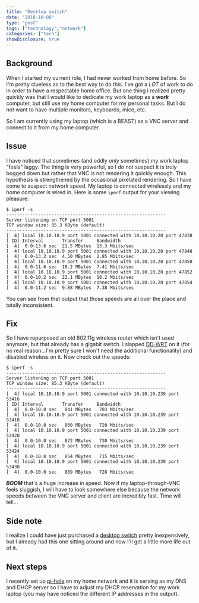 ```yaml
---
title: "Desktop switch"
date: "2018-10-08"
type: "post"
tags: ["technology","network"]
categories: ["tech"]
showDisclosure: true
---
```


## Background

When I started my current role, I had never worked from home before.  So I'm
pretty clueless as to the best way to do this.  I've got a *LOT* of work to do
in order to have a respectable home office.  But one thing I realized pretty
quickly was that I would like to dedicate my work laptop as a ***work***
computer, but still use my home computer for my personal tasks.  But I do not
want to have multiple monitors, keyboards, mice, etc.

So I am currently using my laptop (which is a BEAST) as a VNC server and connect
to it from my home computer.

## Issue

I have noticed that sometimes (and oddly *only* sometimes) my work laptop "feels"
laggy.  The thing is very powerful, so I do not suspect it is truly bogged down
but rather that VNC is not rendering it quickly enough.  This hypothesis is
strengthened by the occasional pixelated rendering.  So I have come to suspect
network speed.  My laptop is connected wirelessly and my home computer is wired
in.  Here is some `iperf` output for your viewing pleasure:

~~~
$ iperf -s
------------------------------------------------------------
Server listening on TCP port 5001
TCP window size: 85.3 KByte (default)
------------------------------------------------------------
[  4] local 10.10.10.9 port 5001 connected with 10.10.10.20 port 47838
[ ID] Interval       Transfer     Bandwidth
[  4]  0.0-13.6 sec  21.5 MBytes  13.3 Mbits/sec
[  4] local 10.10.10.9 port 5001 connected with 10.10.10.20 port 47848
[  4]  0.0-13.2 sec  4.50 MBytes  2.85 Mbits/sec
[  4] local 10.10.10.9 port 5001 connected with 10.10.10.20 port 47850
[  4]  0.0-11.6 sec  10.2 MBytes  7.41 Mbits/sec
[  4] local 10.10.10.9 port 5001 connected with 10.10.10.20 port 47852
[  4]  0.0-10.2 sec  22.1 MBytes  18.2 Mbits/sec
[  4] local 10.10.10.9 port 5001 connected with 10.10.10.20 port 47854
[  4]  0.0-11.2 sec  9.88 MBytes  7.38 Mbits/sec
~~~

You can see from that output that those speeds are all over the place and
totally inconsistent.

## Fix

So I have repurposed an old 802.11g wireless router which isn't used anymore,
but that already has a gigabit switch.  I slapped [DD-WRT](https://dd-wrt.com)
on it (for no real reason...I'm pretty sure I won't need the additional
functionality) and disabled wireless on it.  Now check out the speeds:

~~~
$ iperf -s
------------------------------------------------------------
Server listening on TCP port 5001
TCP window size: 85.3 KByte (default)
------------------------------------------------------------
[  4] local 10.10.10.9 port 5001 connected with 10.10.10.239 port 53416
[ ID] Interval       Transfer     Bandwidth
[  4]  0.0-10.0 sec   841 MBytes   703 Mbits/sec
[  4] local 10.10.10.9 port 5001 connected with 10.10.10.239 port 53418
[  4]  0.0-10.0 sec   860 MBytes   720 Mbits/sec
[  4] local 10.10.10.9 port 5001 connected with 10.10.10.239 port 53420
[  4]  0.0-10.0 sec   872 MBytes   730 Mbits/sec
[  4] local 10.10.10.9 port 5001 connected with 10.10.10.239 port 53424
[  4]  0.0-10.0 sec   854 MBytes   715 Mbits/sec
[  4] local 10.10.10.9 port 5001 connected with 10.10.10.239 port 53430
[  4]  0.0-10.0 sec   869 MBytes   728 Mbits/sec
~~~

***BOOM*** that's a huge increase in speed.  Now if my laptop-through-VNC feels
sluggish, I will have to look somewhere else because the network speeds between
the VNC server and client are incredibly fast.  Time will tell...

## Side note

I realize I could have just purchased a [desktop switch](https://amzn.to/2pJAzWQ)
pretty inexpensively, but I already had this one sitting around and now I'll get
a little more life out of it.

## Next steps

I recently set up [pi-hole](https://pi-hole.net) on my home network and it is
serving as my DNS and DHCP server so I have to adjust my DHCP reservation for my
work laptop (you may have noticed the different IP addresses in the output).
